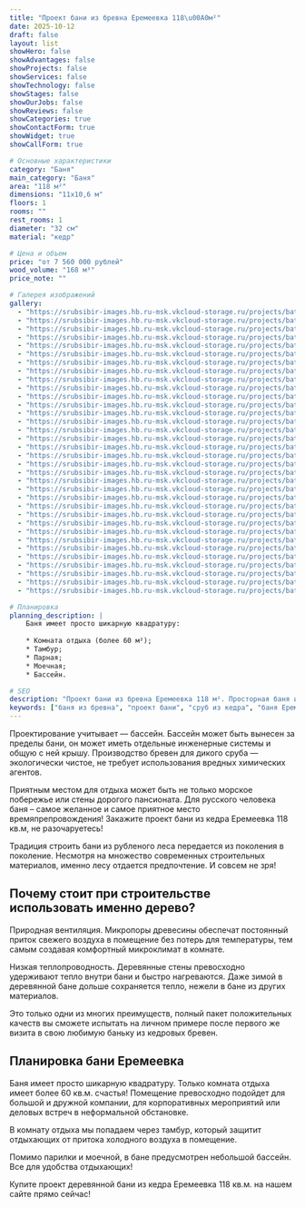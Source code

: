 ```yaml
---
title: "Проект бани из бревна Еремеевка 118\u00A0м²"
date: 2025-10-12
draft: false
layout: list
showHero: false
showAdvantages: false
showProjects: false
showServices: false
showTechnology: false
showStages: false
showOurJobs: false
showReviews: false
showCategories: true
showContactForm: true
showWidget: true
showCallForm: true

# Основные характеристики
category: "Баня"
main_category: "Баня"
area: "118 м²"
dimensions: "11х10,6 м"
floors: 1
rooms: ""
rest_rooms: 1
diameter: "32 см"
material: "кедр"

# Цена и объем
price: "от 7 560 000 рублей"
wood_volume: "168 м³"
price_note: ""

# Галерея изображений
gallery:
  - "https://srubsibir-images.hb.ru-msk.vkcloud-storage.ru/projects/baths/eremeevka-118/eremeevka-118-1.jpg"
  - "https://srubsibir-images.hb.ru-msk.vkcloud-storage.ru/projects/baths/eremeevka-118/eremeevka-118-2.jpg"
  - "https://srubsibir-images.hb.ru-msk.vkcloud-storage.ru/projects/baths/eremeevka-118/eremeevka-118-3.jpg"
  - "https://srubsibir-images.hb.ru-msk.vkcloud-storage.ru/projects/baths/eremeevka-118/eremeevka-118-4.jpg"
  - "https://srubsibir-images.hb.ru-msk.vkcloud-storage.ru/projects/baths/eremeevka-118/eremeevka-118-5.jpg"
  - "https://srubsibir-images.hb.ru-msk.vkcloud-storage.ru/projects/baths/eremeevka-118/eremeevka-118-6.jpg"
  - "https://srubsibir-images.hb.ru-msk.vkcloud-storage.ru/projects/baths/eremeevka-118/eremeevka-118-7.jpg"
  - "https://srubsibir-images.hb.ru-msk.vkcloud-storage.ru/projects/baths/eremeevka-118/eremeevka-118-8.jpg"
  - "https://srubsibir-images.hb.ru-msk.vkcloud-storage.ru/projects/baths/eremeevka-118/eremeevka-118-9.jpg"
  - "https://srubsibir-images.hb.ru-msk.vkcloud-storage.ru/projects/baths/eremeevka-118/eremeevka-118-10.jpg"
  - "https://srubsibir-images.hb.ru-msk.vkcloud-storage.ru/projects/baths/eremeevka-118/eremeevka-118-11.jpg"
  - "https://srubsibir-images.hb.ru-msk.vkcloud-storage.ru/projects/baths/eremeevka-118/eremeevka-118-12.jpg"
  - "https://srubsibir-images.hb.ru-msk.vkcloud-storage.ru/projects/baths/eremeevka-118/eremeevka-118-13.jpg"
  - "https://srubsibir-images.hb.ru-msk.vkcloud-storage.ru/projects/baths/eremeevka-118/eremeevka-118-14.jpg"
  - "https://srubsibir-images.hb.ru-msk.vkcloud-storage.ru/projects/baths/eremeevka-118/eremeevka-118-15.jpg"
  - "https://srubsibir-images.hb.ru-msk.vkcloud-storage.ru/projects/baths/eremeevka-118/eremeevka-118-16.jpg"
  - "https://srubsibir-images.hb.ru-msk.vkcloud-storage.ru/projects/baths/eremeevka-118/eremeevka-118-17.jpg"
  - "https://srubsibir-images.hb.ru-msk.vkcloud-storage.ru/projects/baths/eremeevka-118/eremeevka-118-18.jpg"
  - "https://srubsibir-images.hb.ru-msk.vkcloud-storage.ru/projects/baths/eremeevka-118/eremeevka-118-19.jpg"
  - "https://srubsibir-images.hb.ru-msk.vkcloud-storage.ru/projects/baths/eremeevka-118/eremeevka-118-20.jpg"
  - "https://srubsibir-images.hb.ru-msk.vkcloud-storage.ru/projects/baths/eremeevka-118/eremeevka-118-21.jpg"
  - "https://srubsibir-images.hb.ru-msk.vkcloud-storage.ru/projects/baths/eremeevka-118/eremeevka-118-22.jpg"
  - "https://srubsibir-images.hb.ru-msk.vkcloud-storage.ru/projects/baths/eremeevka-118/eremeevka-118-23.jpg"
  - "https://srubsibir-images.hb.ru-msk.vkcloud-storage.ru/projects/baths/eremeevka-118/eremeevka-118-24.jpg"
  - "https://srubsibir-images.hb.ru-msk.vkcloud-storage.ru/projects/baths/eremeevka-118/eremeevka-118-25.jpg"
  - "https://srubsibir-images.hb.ru-msk.vkcloud-storage.ru/projects/baths/eremeevka-118/eremeevka-118-26.jpg"
  - "https://srubsibir-images.hb.ru-msk.vkcloud-storage.ru/projects/baths/eremeevka-118/eremeevka-118-27.jpg"
  - "https://srubsibir-images.hb.ru-msk.vkcloud-storage.ru/projects/baths/eremeevka-118/eremeevka-118-28.jpg"
  - "https://srubsibir-images.hb.ru-msk.vkcloud-storage.ru/projects/baths/eremeevka-118/eremeevka-118-29.jpg"
  - "https://srubsibir-images.hb.ru-msk.vkcloud-storage.ru/projects/baths/eremeevka-118/eremeevka-118-30.jpg"
  - "https://srubsibir-images.hb.ru-msk.vkcloud-storage.ru/projects/baths/eremeevka-118/eremeevka-118-31.jpg"
  - "https://srubsibir-images.hb.ru-msk.vkcloud-storage.ru/projects/baths/eremeevka-118/eremeevka-118-32.jpg"
  - "https://srubsibir-images.hb.ru-msk.vkcloud-storage.ru/projects/baths/eremeevka-118/eremeevka-118-33.jpg"
  - "https://srubsibir-images.hb.ru-msk.vkcloud-storage.ru/projects/baths/eremeevka-118/eremeevka-118-34.jpg"

# Планировка
planning_description: |
    Баня имеет просто шикарную квадратуру:
    
    * Комната отдыха (более 60 м²);
    * Тамбур;
    * Парная;
    * Моечная;
    * Бассейн.

# SEO
description: "Проект бани из бревна Еремеевка 118 м². Просторная баня из кедра с бассейном, большой комнатой отдыха более 60 м² в диком стиле."
keywords: ["баня из бревна", "проект бани", "сруб из кедра", "баня Еремеевка", "баня с бассейном", "дикий сруб"]
---
```


Проектирование учитывает — бассейн. Бассейн может быть вынесен за пределы бани, он может иметь отдельные инженерные системы и общую с ней крышу. Производство бревен для дикого сруба — экологически чистое, не требует использования вредных химических агентов.

Приятным местом для отдыха может быть не только морское побережье или стены дорогого пансионата. Для русского человека баня – самое желанное и самое приятное место времяпрепровождения! Закажите проект бани из кедра Еремеевка 118 кв.м, не разочаруетесь!

Традиция строить бани из рубленого леса передается из поколения в поколение. Несмотря на множество современных строительных материалов, именно лесу отдается предпочтение. И совсем не зря!

## Почему стоит при строительстве использовать именно дерево?

Природная вентиляция. Микропоры древесины обеспечат постоянный приток свежего воздуха в помещение без потерь для температуры, тем самым создавая комфортный микроклимат в комнате.

Низкая теплопроводность. Деревянные стены превосходно удерживают тепло внутри бани и быстро нагреваются. Даже зимой в деревянной бане дольше сохраняется тепло, нежели в бане из других материалов.

Это только одни из многих преимуществ, полный пакет положительных качеств вы сможете испытать на личном примере после первого же визита в свою любимую баньку из кедровых бревен.

## Планировка бани Еремеевка

Баня имеет просто шикарную квадратуру. Только комната отдыха имеет более 60 кв.м. счастья! Помещение превосходно подойдет для большой и дружной компании, для корпоративных мероприятий или деловых встреч в неформальной обстановке.

В комнату отдыха мы попадаем через тамбур, который защитит отдыхающих от притока холодного воздуха в помещение.

Помимо парилки и моечной, в бане предусмотрен небольшой бассейн. Все для удобства отдыхающих!

Купите проект деревянной бани из кедра Еремеевка 118 кв.м. на нашем сайте прямо сейчас!